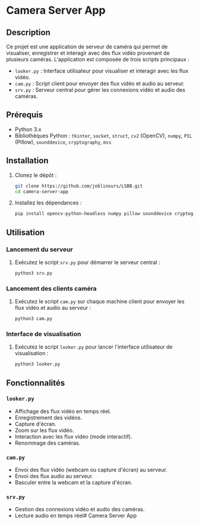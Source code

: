 # Camera Server App

## Description

Ce projet est une application de serveur de caméra qui permet de visualiser, enregistrer et interagir avec des flux vidéo provenant de plusieurs caméras. L'application est composée de trois scripts principaux :

- `looker.py` : Interface utilisateur pour visualiser et interagir avec les flux vidéo.
- `cam.py` : Script client pour envoyer des flux vidéo et audio au serveur.
- `srv.py` : Serveur central pour gérer les connexions vidéo et audio des caméras.

## Prérequis

- Python 3.x
- Bibliothèques Python : `tkinter`, `socket`, `struct`, `cv2` (OpenCV), `numpy`, `PIL` (Pillow), `sounddevice`, `cryptography`, `mss`

## Installation

1. Clonez le dépôt :
    ```bash
    git clone https://github.com/joblinours/LSBB.git
    cd camera-server-app
    ```

2. Installez les dépendances :
    ```bash
    pip install opencv-python-headless numpy pillow sounddevice cryptography mss
    ```

## Utilisation

### Lancement du serveur

1. Exécutez le script `srv.py` pour démarrer le serveur central :
    ```bash
    python3 srv.py
    ```

### Lancement des clients caméra

1. Exécutez le script `cam.py` sur chaque machine client pour envoyer les flux vidéo et audio au serveur :
    ```bash
    python3 cam.py
    ```

### Interface de visualisation

1. Exécutez le script `looker.py` pour lancer l'interface utilisateur de visualisation :
    ```bash
    python3 looker.py
    ```

## Fonctionnalités

### `looker.py`

- Affichage des flux vidéo en temps réel.
- Enregistrement des vidéos.
- Capture d'écran.
- Zoom sur les flux vidéo.
- Interaction avec les flux vidéo (mode interactif).
- Renommage des caméras.

### `cam.py`

- Envoi des flux vidéo (webcam ou capture d'écran) au serveur.
- Envoi des flux audio au serveur.
- Basculer entre la webcam et la capture d'écran.

### `srv.py`

- Gestion des connexions vidéo et audio des caméras.
- Lecture audio en temps réel# Camera Server App
